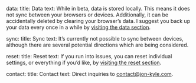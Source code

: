 data:
  title: Data
  text: While in beta, data is stored locally. This means it does not sync between your browsers or devices. Additionally, it can be accidentally deleted by clearing your browser’s data. I suggest you back up your data every once in a while by [visiting the data section](http://hardlyeverything.com/data).

sync:
  title: Sync
  text: It’s currently not possible to sync between devices, although there are several potential directions which are being considered.

reset:
  title: Reset
  text: If you run into issues, you can reset individual settings, or everything if you’d like, by [visiting the reset section](http://hardlyeverything.com/reset).

contact:
  title: Contact
  text: Direct inquiries to [contact@jon-kyle.com](mailto:contact@jon-kyle.com).